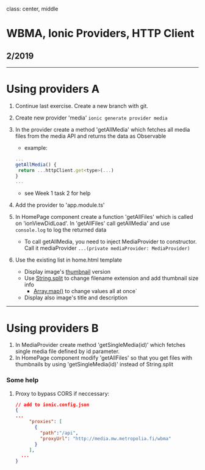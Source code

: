 class: center, middle

# WBMA, Ionic Providers, HTTP Client

## 2/2019

---

# Using providers A

1. Continue last exercise. Create a new branch with git.
1. Create new provider 'media' ```ionic generate provider media```
1. In the provider create a method 'getAllMedia' which fetches all media files from the media API and returns the data as Observable
    * example: 
    ```javascript
    ...
    getAllMedia() {    
     return ...httpClient.get<type>(...)
    }
    ...
    ```
    * see Week 1 task 2 for help
1. Add the provider to 'app.module.ts'
1. In HomePage component create a function 'getAllFiles' which is called on 'ionViewDidLoad'. In 'getAllFiles' call getAllMedia' and use ```console.log``` to log the returned data 
    - To call getAllMedia, you need to inject MediaProvider to constructor. Call it mediaProvider ```...(private mediaProvider: MediaProvider)```
    
1. Use the existing list in home.html template
    - Display image's [thumbnail](http://media.mw.metropolia.fi/wbma/docs/#api-Media-GetFile) version
    - Use [String.split](https://developer.mozilla.org/en-US/docs/Web/JavaScript/Reference/Global_Objects/String/split) to change filename extension and add thumbnail size info
        - [Array.map()](https://developer.mozilla.org/en-US/docs/Web/JavaScript/Reference/Global_Objects/Array/map) to change values all at once` 
    - Display also image's title and description

---

# Using providers B

1. In MediaProvider create method 'getSingleMedia(id)' which fetches single media file defined by id parameter.
1. In HomePage component modify 'getAllFiles' so that you get files with thumbnails by using 'getSingleMedia(id)' instead of String.split
    


### Some help

1. Proxy to bypass CORS if neccessary:
    ```json
    // add to ionic.config.json
    {
    ...
         "proxies": [
           {
             "path":"/api",
             "proxyUrl": "http://media.mw.metropolia.fi/wbma"
           }
         ],
      ...
    }
    ```
